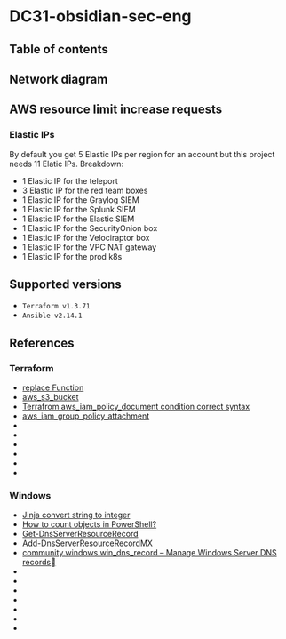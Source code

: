 # DC31-obsidian-sec-eng

## Table of contents
<TODO>

## Network diagram
<TODO>

## AWS resource limit increase requests
### Elastic IPs
By default you get 5 Elastic IPs per region for an account but this project needs 11 Elatic IPs. Breakdown:

* 1 Elastic IP for the teleport
* 3 Elastic IP for the red team boxes
* 1 Elastic IP for the Graylog SIEM
* 1 Elastic IP for the Splunk SIEM
* 1 Elastic IP for the Elastic SIEM
* 1 Elastic IP for the SecurityOnion box
* 1 Elastic IP for the Velociraptor box
* 1 Elastic IP for the VPC NAT gateway
* 1 Elastic IP for the prod k8s

## Supported versions
* `Terraform v1.3.71`
* `Ansible v2.14.1`


## References
### Terraform
* [replace Function](https://www.terraform.io/docs/language/functions/replace.html)
* [aws_s3_bucket](https://registry.terraform.io/providers/hashicorp/aws/latest/docs/resources/s3_bucket)
* [Terrafrom aws_iam_policy_document condition correct syntax](https://stackoverflow.com/questions/62831874/terrafrom-aws-iam-policy-document-condition-correct-syntax)
* [aws_iam_group_policy_attachment](https://registry.terraform.io/providers/hashicorp/aws/latest/docs/resources/iam_group_policy_attachment)
* []()
* []()
* []()
* []()
* []()
* []()

### Windows
* [Jinja convert string to integer](https://stackoverflow.com/questions/39938323/jinja-convert-string-to-integer)
* [How to count objects in PowerShell?](https://stackoverflow.com/questions/11526285/how-to-count-objects-in-powershell)
* [Get-DnsServerResourceRecord](https://docs.microsoft.com/en-us/powershell/module/dnsserver/get-dnsserverresourcerecord?view=windowsserver2022-ps)
* [Add-DnsServerResourceRecordMX](https://docs.microsoft.com/en-us/powershell/module/dnsserver/add-dnsserverresourcerecordmx?view=windowsserver2022-ps)
* [community.windows.win_dns_record – Manage Windows Server DNS records](https://docs.ansible.com/ansible/latest/collections/community/windows/win_dns_record_module.html)
* []()
* []()
* []()
* []()
* []()
* []()
* []()

